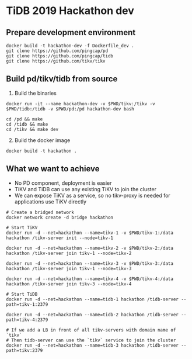 # TiDB 2019 Hackathon dev

## Prepare development environment

``` shell
docker build -t hackathon-dev -f Dockerfile_dev .
git clone https://github.com/pingcap/pd
git clone https://github.com/pingcap/tidb
git clone https://github.com/tikv/tikv
```

## Build pd/tikv/tidb from source

1. Build the binaries

``` shell
docker run -it --name hackathon-dev -v $PWD/tikv:/tikv -v $PWD/tidb:/tidb -v $PWD/pd:/pd hackathon-dev bash

cd /pd && make
cd /tidb && make
cd /tikv && make dev
```

2. Build the docker image

``` shell
docker build -t hackathon .
```

## What we want to achieve

* No PD component, deployment is easier
* TiKV and TiDB can use any existing TiKV to join the cluster
* We can expose TiKV as a service, so no tikv-proxy is needed for applications use TiKV directly

``` shell
# Create a bridged network
docker network create -d bridge hackathon

# Start TiKV
docker run -d --net=hackathon --name=tikv-1 -v $PWD/tikv-1:/data hackathon /tikv-server init --node=tikv-1

docker run -d --net=hackathon --name=tikv-2 -v $PWD/tikv-2:/data hackathon /tikv-server join tikv-1 --node=tikv-2

docker run -d --net=hackathon --name=tikv-3 -v $PWD/tikv-3:/data hackathon /tikv-server join tikv-1 --node=tikv-3

docker run -d --net=hackathon --name=tikv-4 -v $PWD/tikv-4:/data hackathon /tikv-server join tikv-3 --node=tikv-4

# Start TiDB
docker run -d --net=hackathon --name=tidb-1 hackathon /tidb-server --path=tikv-1:2379

docker run -d --net=hackathon --name=tidb-2 hackathon /tidb-server --path=tikv-4:2379

# If we add a LB in front of all tikv-servers with domain name of `tikv`
# Then tidb-server can use the `tikv` service to join the cluster
docker run -d --net=hackathon --name=tidb-3 hackathon /tidb-server --path=tikv:2379
```
